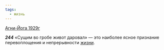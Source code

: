 ```yaml
---
tags:
  - жизнь
---
```


[Агни-Йога 1929г](https://127.0.0.1:4002/agni/1929)

___244___
«Сущим во гробе живот даровал» — это наиболее ясное признание перевоплощения и непрерывности [жизни](../../../tags/#жизнь).